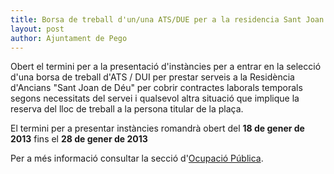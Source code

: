 ```yaml
---
title: Borsa de treball d'un/una ATS/DUE per a la residencia Sant Joan de Déu
layout: post
author: Ajuntament de Pego
---
```

Obert el termini per a la presentació d'instàncies per a entrar en la selecció d'una borsa de treball d'ATS / DUI per prestar serveis a la Residència d'Ancians "Sant Joan de Déu" per cobrir contractes laborals temporals segons necessitats del servei i qualsevol altra situació que implique la reserva del lloc de treball a la persona titular de la plaça.

El termini per a presentar instàncies romandrà obert del **18 de gener de 2013** fins el **28 de gener de 2013**

Per a més informació consultar la secció d'[Ocupació Pública](/serveis/ocupacio_publica.html).